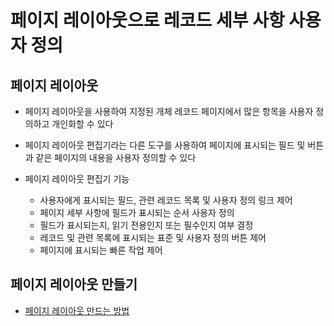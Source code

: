 # 페이지 레이아웃으로 레코드 세부 사항 사용자 정의

## 페이지 레이아웃

 - 페이지 레이아웃을 사용하여 지정된 개체 레코드 페이지에서 많은 항목을 사용자 정의하고 개인화할 수 있다

 - 페이지 레이아웃 편집기라는 다른 도구를 사용하여 페이지에 표시되는 필드 및 버튼과 같은 페이지의 내용을 사용자 정의할 수 있다

 - 페이지 레이아웃 편집기 기능

    - 사용자에게 표시되는 필드, 관련 레코드 목록 및 사용자 정의 링크 제어
    - 페이지 세부 사항에 필드가 표시되는 순서 사용자 정의
    - 필드가 표시되는지, 읽기 전용인지 또는 필수인지 여부 결정
    - 레코드 및 관련 목록에 표시되는 표준 및 사용자 정의 버튼 제어
    - 페이지에 표시되는 빠른 작업 제어

## 페이지 레이아웃 만들기

- [페이지 레이아웃 만드는 방법](https://trailhead.salesforce.com/ko/content/learn/modules/lex_customization/lex_customization_page_layouts?trailmix_creator_id=strailhead&trailmix_slug=prepare-for-your-salesforce-administrator-credential)
